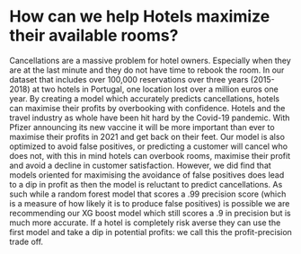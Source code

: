 # How can we help Hotels maximize their available rooms?

Cancellations are a massive problem for hotel owners. Especially when they are at the last minute and they do not have time to rebook the room. In our dataset that includes over 100,000 reservations over three years (2015-2018) at two hotels in Portugal, one location lost over a million euros one year. By creating a model which accurately predicts cancellations, hotels can maximise their profits by overbooking with confidence. Hotels and the travel industry as whole have been hit hard by the Covid-19 pandemic. With Pfizer announcing its new vaccine it will be more important than ever to maximise their profits in 2021 and get back on their feet. Our model is also optimized to avoid false positives, or predicting a customer will cancel who does not, with this in mind hotels can overbook rooms, maximise their profit and avoid a decline in customer satisfaction. However, we did find that models oriented for maximising the avoidance of false positives does lead to a dip in profit as then the model is reluctant to predict cancellations. As such while a random forest model that scores a .99 precision score (which is a measure of how likely it is to produce false positives) is possible we are recommending our XG boost model which still scores a .9 in precision but is much more accurate. If a hotel is completely risk averse they can use the first model and take a dip in potential profits: we call this the profit-precision trade off. 

